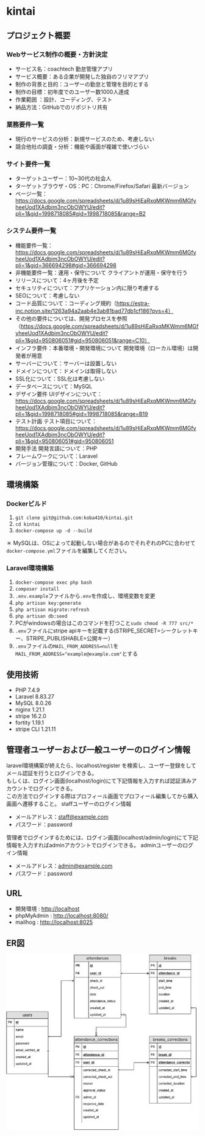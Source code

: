 # kintai

## プロジェクト概要
### Webサービス制作の概要・方針決定
- サービス名：coachtech 勤怠管理アプリ
- サービス概要：ある企業が開発した独自のフリマアプリ
- 制作の背景と目的：ユーザーの勤怠と管理を目的とする
- 制作の目標：初年度でのユーザー数1000人達成
- 作業範囲	：設計、コーディング、テスト
- 納品方法：GitHubでのリポジトリ共有
  
### 業務要件一覧
- 現行のサービスの分析：新規サービスのため、考慮しない
- 競合他社の調査・分析：機能や画面が複雑で使いづらい
  
### サイト要件一覧
- ターゲットユーザー：10~30代の社会人
- ターゲットブラウザ・OS：PC：Chrome/Firefox/Safari 最新バージョン
- ページ一覧：https://docs.google.com/spreadsheets/d/1u89sHiEaRxqMKWmm6MGfyheeUod1XAdbim3ncObOWYU/edit?pli=1&gid=1998718085#gid=1998718085&range=B2
  
### システム要件一覧
- 機能要件一覧：https://docs.google.com/spreadsheets/d/1u89sHiEaRxqMKWmm6MGfyheeUod1XAdbim3ncObOWYU/edit?pli=1&gid=366694298#gid=366694298
- 非機能要件一覧：運用・保守について	クライアントが運用・保守を行う
- リリースについて：4ヶ月後を予定
- セキュリティについて：アプリケーション内に限り考慮する
- SEOについて：考慮しない
- コード品質について：コーディング規約（https://estra-inc.notion.site/1263a94a2aab4e3ab81bad77db1cf186?pvs=4）
-  その他の要件については、開発プロセスを参照（https://docs.google.com/spreadsheets/d/1u89sHiEaRxqMKWmm6MGfyheeUod1XAdbim3ncObOWYU/edit?pli=1&gid=950806051#gid=950806051&range=C10）
- インフラ要件：本番環境・開発環境について	開発環境（ローカル環境）は開発者が用意
- サーバーについて：サーバーは設置しない
- ドメインについて：ドメインは取得しない
- SSL化について：SSL化は考慮しない
- データベースについて：MySQL
- デザイン要件	UIデザインについて：https://docs.google.com/spreadsheets/d/1u89sHiEaRxqMKWmm6MGfyheeUod1XAdbim3ncObOWYU/edit?pli=1&gid=1998718085#gid=1998718085&range=B19
- テスト計画	テスト項目について：https://docs.google.com/spreadsheets/d/1u89sHiEaRxqMKWmm6MGfyheeUod1XAdbim3ncObOWYU/edit?pli=1&gid=950806051#gid=950806051
- 開発手法	開発言語について：PHP
- フレームワークについて：Laravel
- バージョン管理について：Docker, GitHub

## 環境構築

### Dockerビルド
1. `git clone git@github.com:koba410/kintai.git`
2. `cd kintai`
3. `docker-compose up -d --build`

＊ MySQLは、OSによって起動しない場合があるのでそれぞれのPCに合わせて`docker-compose.yml`ファイルを編集してください。

### Laravel環境構築
1. `docker-compose exec php bash`
2. `composer install`
3. `.env.example`ファイルから`.env`を作成し、環境変数を変更
4. `php artisan key:generate`
5. `php artisan migrate:refresh`
6. `php artisan db:seed`
7. PCがwindowsの場合はこのコマンドを打つこと`sudo chmod -R 777 src/*`
8. `.env`ファイルにstripe apiキーを記載する(STRIPE_SECRET=シークレットキー、STRIPE_PUBLISHABLE=公開キー）
9. `.env`ファイルの`MAIL_FROM_ADDRESS=null`を`MAIL_FROM_ADDRESS="example@example.com"`とする


## 使用技術
- PHP 7.4.9
- Laravel 8.83.27
- MySQL 8.0.26
- niginx 1.21.1
- stripe 16.2.0
- fortity 1.19.1
- stripe CLI 1.21.11

## 管理者ユーザーおよび一般ユーザーのログイン情報
laravel環境構築が終えたら、localhost/register を検索し、ユーザー登録をしてメール認証を行うとログインできる。  
もしくは、ログイン画面(localhost/login)にて下記情報を入力すれば認証済みアカウントでログインできる。  
この方法でログインする際はプロフィール画面でプロフィール編集してから購入画面へ遷移すること。
staffユーザーのログイン情報
- メールアドレス：staff@example.com
- パスワード：password

管理者でログインするためには、ログイン画面(localhost/admin/login)にて下記情報を入力すればadminアカウントでログインできる。
adminユーザーのログイン情報
- メールアドレス：admin@example.com
- パスワード：password

## URL
- 開発環境 : [http://localhost](http://localhost/)
- phpMyAdmin : [http://localhost:8080/](http://localhost:8080/)
- mailhog : [http://localhost:8025](http://localhost:8025/)

## ER図
![ER図](images/kintai.png)